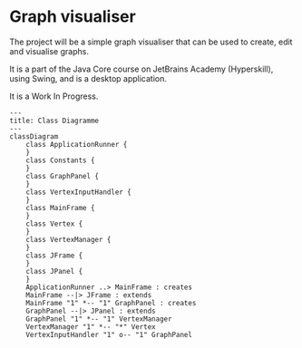 # Graph visualiser

The project will be a simple graph visualiser that can be used to create, edit and visualise graphs.

It is a part of the Java Core course on JetBrains Academy (Hyperskill), using Swing, and is a desktop application.

It is a Work In Progress.

```mermaid
---
title: Class Diagramme
---
classDiagram
    class ApplicationRunner {
    }
    class Constants {
    }
    class GraphPanel {
    }
    class VertexInputHandler {
    }
    class MainFrame {
    }
    class Vertex {
    }
    class VertexManager {
    }
    class JFrame {
    }
    class JPanel {
    }
    ApplicationRunner ..> MainFrame : creates
    MainFrame --|> JFrame : extends
    MainFrame "1" *-- "1" GraphPanel : creates
    GraphPanel --|> JPanel : extends
    GraphPanel "1" *-- "1" VertexManager
    VertexManager "1" *-- "*" Vertex
    VertexInputHandler "1" o-- "1" GraphPanel
```
